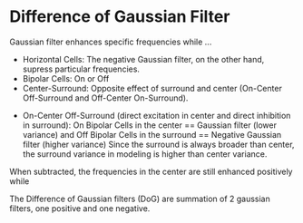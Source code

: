 # Difference of Gaussian Filter

Gaussian filter enhances specific frequencies while ...

* Horizontal Cells: The negative Gaussian filter, on the other hand, supress particular frequencies.
* Bipolar Cells: On or Off
* Center-Surround: Opposite effect of surround and center (On-Center Off-Surround and Off-Center On-Surround).
- On-Center Off-Surround (direct excitation in center and direct inhibition in surround): On Bipolar Cells in the center == Gaussian filter (lower variance) and Off Bipolar Cells in the surround == Negative Gaussian filter (higher variance)
Since the surround is always broader than center, the surround variance in modeling is higher than center variance.


When subtracted, the frequencies
in the center are still enhanced positively while 

The Difference of Gaussian filters (DoG) are summation of 2 gaussian filters, one positive and one negative.


